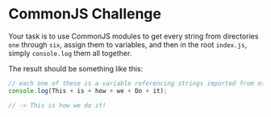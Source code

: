# CommonJS Challenge

Your task is to use CommonJS modules to get every string from directories `one` through `six`, assign them to variables, and then in the root `index.js`, simply `console.log` them all together.

The result should be something like this:

```javascript
// each one of these is a variable referencing strings imported from other files
console.log(This + is + how + we + Do + it);

// -> This is how we do it!
```
